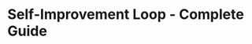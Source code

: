 <!-- Optimized: 2025-10-06 -->
<!-- RPM: 1.6.2.1.1.6.2.1_SELF_IMPROVEMENT_GUIDE_20251006 -->
<!-- Session: E2E RPM DNA Application -->
<!-- AOM: RND (Reggie & Dro) -->
<!-- COI: TECHNOLOGY -->
<!-- RPM: HIGH -->
<!-- ACTION: BUILD -->

# Self-Improvement Loop - Complete Guide

